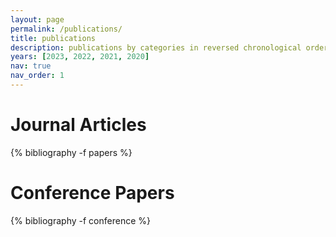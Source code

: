 ```yaml
---
layout: page
permalink: /publications/
title: publications
description: publications by categories in reversed chronological order. generated by jekyll-scholar.
years: [2023, 2022, 2021, 2020]
nav: true
nav_order: 1
---
```

<!-- _pages/publications.md -->
<div class="publications">

<h1>Journal Articles</h1>

{% bibliography -f papers %}

<h1>Conference Papers</h1>
{% bibliography -f conference %}



</div>



